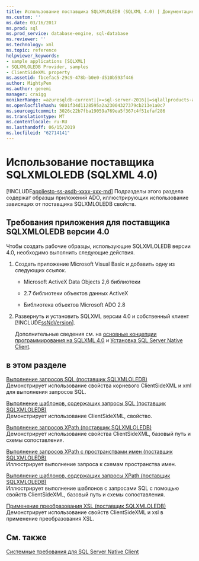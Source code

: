 ```yaml
---
title: Использование поставщика SQLXMLOLEDB (SQLXML 4.0) | Документация Майкрософт
ms.custom: ''
ms.date: 03/16/2017
ms.prod: sql
ms.prod_service: database-engine, sql-database
ms.reviewer: ''
ms.technology: xml
ms.topic: reference
helpviewer_keywords:
- sample applications [SQLXML]
- SQLXMLOLEDB Provider, samples
- ClientSideXML property
ms.assetid: fbcefac5-29c9-478b-b0e0-d510b593f446
author: MightyPen
ms.author: genemi
manager: craigg
monikerRange: =azuresqldb-current||>=sql-server-2016||=sqlallproducts-allversions||>=sql-server-linux-2017||=azuresqldb-mi-current
ms.openlocfilehash: 9801f34d1128595a2a23004327379cb213e1a0c7
ms.sourcegitcommit: 3026c22b7fba19059a769ea5f367c4f51efaf286
ms.translationtype: MT
ms.contentlocale: ru-RU
ms.lasthandoff: 06/15/2019
ms.locfileid: "62714141"
---
```

# <a name="using-the-sqlxmloledb-provider-sqlxml-40"></a>Использование поставщика SQLXMLOLEDB (SQLXML 4.0)
[!INCLUDE[appliesto-ss-asdb-xxxx-xxx-md](../../../includes/appliesto-ss-asdb-xxxx-xxx-md.md)]
  Подразделы этого раздела содержат образцы приложений ADO, иллюстрирующих использование зависящих от поставщика SQLXMLOLEDB свойств.  
  
## <a name="application-requirements-for-sqlxmloledb-40-provider"></a>Требования приложения для поставщика SQLXMLOLEDB версии 4.0  
 Чтобы создать рабочие образцы, использующие SQLXMLOLEDB версии 4.0, необходимо выполнить следующие действия.  
  
1.  Создать приложение Microsoft Visual Basic и добавить одну из следующих ссылок.  
  
    -   Microsoft ActiveX Data Objects 2,6 библиотеки  
  
    -   2.7 библиотеки объектов данных ActiveX  
  
    -   Библиотека объектов Microsoft ADO 2.8  
  
2.  Развернуть и установить SQLXML версии 4.0 и собственный клиент [!INCLUDE[ssNoVersion](../../../includes/ssnoversion-md.md)].  
  
     Дополнительные сведения см. на [основные концепции программирования на SQLXML 4.0](../../../relational-databases/sqlxml/sqlxml-4-0-programming-concepts.md) и [Установка SQL Server Native Client](../../../relational-databases/native-client/applications/installing-sql-server-native-client.md).  
  
## <a name="in-this-section"></a>в этом разделе  
 [Выполнение запросов SQL &#40;поставщик SQLXMLOLEDB&#41;](../../../relational-databases/sqlxml-annotated-xsd-schemas-xpath-queries/data-access-components-provider/executing-sql-queries-sqlxmloledb-provider.md)  
 Демонстрирует использование свойства корневого ClientSideXML и xml для выполнения запросов SQL.  
  
 [Выполнение шаблонов, содержащих запросы SQL &#40;поставщик SQLXMLOLEDB&#41;](../../../relational-databases/sqlxml-annotated-xsd-schemas-xpath-queries/data-access-components-provider/executing-templates-that-contain-sql-queries-sqlxmloledb-provider.md)  
 Демонстрирует использование ClientSideXML, свойство.  
  
 [Выполнение запросов XPath &#40;поставщик SQLXMLOLEDB&#41;](../../../relational-databases/sqlxml-annotated-xsd-schemas-xpath-queries/data-access-components-provider/executing-xpath-queries-sqlxmloledb-provider.md)  
 Демонстрирует использование свойства ClientSideXML, базовый путь и схемы сопоставления.  
  
 [Выполнение запросов XPath с пространствами имен &#40;поставщик SQLXMLOLEDB&#41;](../../../relational-databases/sqlxml-annotated-xsd-schemas-xpath-queries/data-access-components-provider/executing-xpath-queries-with-namespaces-sqlxmloledb-provider.md)  
 Иллюстрирует выполнение запроса к схемам пространства имен.  
  
 [Выполнение шаблонов, содержащих запросы XPath &#40;поставщик SQLXMLOLEDB&#41;](../../../relational-databases/sqlxml-annotated-xsd-schemas-xpath-queries/data-access-components-provider/executing-templates-that-contain-xpath-queries-sqlxmloledb-provider.md)  
 Иллюстрирует выполнение шаблонов с запросами SQL с помощью свойств ClientSideXML, базовый путь и схемы сопоставления.  
  
 [Применение преобразования XSL &#40;поставщик SQLXMLOLEDB&#41;](../../../relational-databases/sqlxml-annotated-xsd-schemas-xpath-queries/data-access-components-provider/applying-an-xsl-transformation-sqlxmloledb-provider.md)  
 Демонстрирует использование свойств ClientSideXML и xsl в применение преобразования XSL.  
  
## <a name="see-also"></a>См. также  
 [Системные требования для SQL Server Native Client](../../../relational-databases/native-client/system-requirements-for-sql-server-native-client.md)  
  
  
